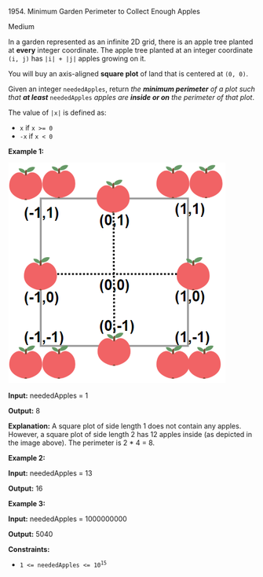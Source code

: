 1954\. Minimum Garden Perimeter to Collect Enough Apples

Medium

In a garden represented as an infinite 2D grid, there is an apple tree planted at **every** integer coordinate. The apple tree planted at an integer coordinate `(i, j)` has `|i| + |j|` apples growing on it.

You will buy an axis-aligned **square plot** of land that is centered at `(0, 0)`.

Given an integer `neededApples`, return _the **minimum perimeter** of a plot such that **at least**_ `neededApples` _apples are **inside or on** the perimeter of that plot_.

The value of `|x|` is defined as:

*   `x` if `x >= 0`
*   `-x` if `x < 0`

**Example 1:**

![](1527_example_1_2.png)

**Input:** neededApples = 1

**Output:** 8

**Explanation:** A square plot of side length 1 does not contain any apples. However, a square plot of side length 2 has 12 apples inside (as depicted in the image above). The perimeter is 2 \* 4 = 8.

**Example 2:**

**Input:** neededApples = 13

**Output:** 16

**Example 3:**

**Input:** neededApples = 1000000000

**Output:** 5040

**Constraints:**

*   <code>1 <= neededApples <= 10<sup>15</sup></code>